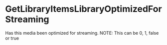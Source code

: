 # GetLibraryItemsLibraryOptimizedForStreaming

Has this media been optimized for streaming. NOTE: This can be 0, 1, false or true


